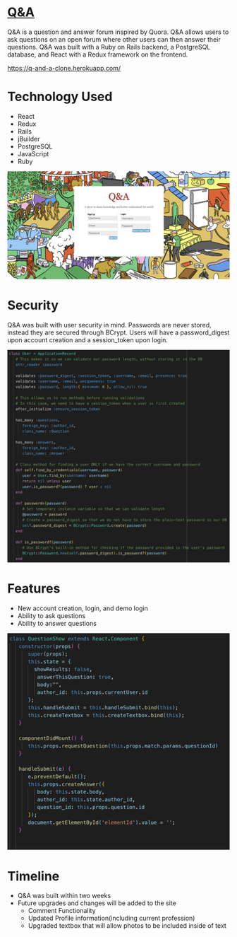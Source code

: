 # [Q&A](https://q-and-a-clone.herokuapp.com/)

Q&A is a question and answer forum inspired by Quora. Q&A allows users to ask questions on an open forum where other users can then answer their questions. Q&A was built with a Ruby on Rails backend, a PostgreSQL database, and React with a Redux framework on the frontend.

https://q-and-a-clone.herokuapp.com/

# Technology Used

- React
- Redux
- Rails
- jBuilder
- PostgreSQL
- JavaScript
- Ruby

![homepage](https://github.com/Camlgiles/Q-A/blob/master/readMe_images/homepage.png)


# Security
 
Q&A was built with user security in mind. Passwords are never stored, instead they are secured through BCrypt. Users will have a password_digest upon account creation and a session_token upon login.

![user](https://github.com/Camlgiles/Q-A/blob/master/readMe_images/user.png)

# Features

* New account creation, login, and demo login
* Ability to ask questions
* Ability to answer questions

![questions](https://github.com/Camlgiles/Q-A/blob/master/readMe_images/questionshow1.png)


# Timeline

* Q&A was built within two weeks
* Future upgrades and changes will be added to the site
   * Comment Functionality
   * Updated Profile information(including current profession)
   * Upgraded textbox that will allow photos to be included inside of text


